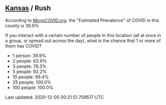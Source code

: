 
## [Kansas](/united-states/kansas) / Rush

According to [MicroCOVID.org](http://microcovid.org),
the "Estimated Prevalence" of COVID in this county is 39.9%

If you interact with a certain number of people in this location
(all at once in a group, or spread out across the day), what is the chance that
1 or more of them has COVID?

- 1 person: 39.9%
- 2 people: 63.9%
- 3 people: 78.3%
- 5 people: 92.2%
- 10 people: 99.4%
- 25 people: 100.0%
- 100 people: 100.0%

Last updated: 2020-12-05 00:21:51.709517 UTC
